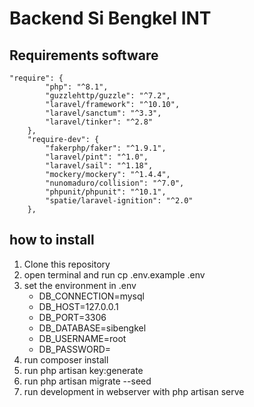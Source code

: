 # Backend Si Bengkel INT


## Requirements software
```
"require": {
        "php": "^8.1",
        "guzzlehttp/guzzle": "^7.2",
        "laravel/framework": "^10.10",
        "laravel/sanctum": "^3.3",
        "laravel/tinker": "^2.8"
    },
    "require-dev": {
        "fakerphp/faker": "^1.9.1",
        "laravel/pint": "^1.0",
        "laravel/sail": "^1.18",
        "mockery/mockery": "^1.4.4",
        "nunomaduro/collision": "^7.0",
        "phpunit/phpunit": "^10.1",
        "spatie/laravel-ignition": "^2.0"
    },

```
## how to install
1. Clone this repository
2. open terminal and run cp .env.example .env
3. set the environment in .env
    - DB_CONNECTION=mysql
    - DB_HOST=127.0.0.1
    - DB_PORT=3306
    - DB_DATABASE=sibengkel
    - DB_USERNAME=root
    - DB_PASSWORD=
4. run composer install
5. run php artisan key:generate
6. run php artisan migrate --seed
7. run development in webserver with php artisan serve

